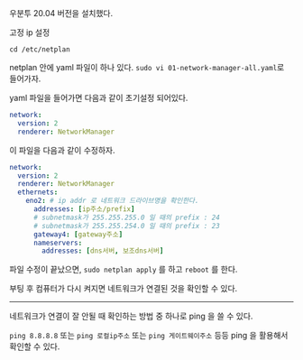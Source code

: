 우분투 20.04 버전을 설치했다.

고정 ip 설정

`cd /etc/netplan`

netplan 안에 yaml 파일이 하나 있다. `sudo vi 01-network-manager-all.yaml`로 들어가자. 

yaml 파일을 들어가면 다음과 같이 초기설정 되어있다.

```yaml
network:
  version: 2
  renderer: NetworkManager
```

이 파일을 다음과 같이 수정하자.

```yaml
network:
  version: 2
  renderer: NetworkManager
  ethernets:
    eno2: # ip addr 로 네트워크 드라이브명을 확인한다.
      addresses: [ip주소/prefix] 
      # subnetmask가 255.255.255.0 일 때의 prefix : 24
      # subnetmask가 255.255.254.0 일 때의 prefix : 23
      gateway4: [gateway주소]
      nameservers: 
        addresses: [dns서버, 보조dns서버]
```

파일 수정이 끝났으면, `sudo netplan apply` 를 하고 `reboot` 를 한다.

부팅 후 컴퓨터가 다시 켜지면 네트워크가 연결된 것을 확인할 수 있다.

------

네트워크가 연결이 잘 안될 때 확인하는 방법 중 하나로 ping 을 쓸 수 있다. 

`ping 8.8.8.8` 또는 `ping 로컬ip주소` 또는 `ping 게이트웨이주소` 등등 ping 을 활용해서 확인할 수 있다.